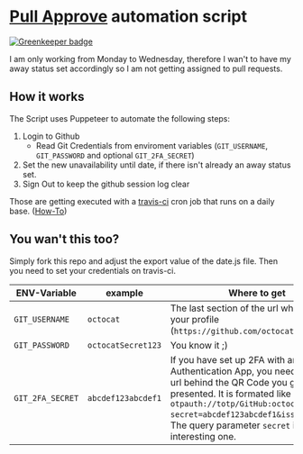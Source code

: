 # [Pull Approve](https://pullapprove.com) automation script

[![Greenkeeper badge](https://badges.greenkeeper.io/adrianjost/pullapprove-automation.svg)](https://greenkeeper.io/)


I am only working from Monday to Wednesday, therefore I wan't to have my away status set accordingly so I am not getting assigned to pull requests.

## How it works

The Script uses Puppeteer to automate the following steps:

1. Login to Github
    - Read Git Credentials from enviroment variables (`GIT_USERNAME`, `GIT_PASSWORD` and optional `GIT_2FA_SECRET`)
2. Set the new unavailability until date, if there isn't already an away status set.
3. Sign Out to keep the github session log clear

Those are getting executed with a [travis-ci](https://travis-ci.com) cron job that runs on a daily base. ([How-To](https://docs.travis-ci.com/user/cron-jobs/))

## You wan't this too?

Simply fork this repo and adjust the export value of the date.js file. Then you need to set your credentials on travis-ci.

ENV-Variable | example | Where to get
--- | --- | ---
`GIT_USERNAME` | `octocat` | The last section of the url when viewing your profile (`https://github.com/octocat` => `octocat`)
`GIT_PASSWORD` | `octocatSecret123` | You know it ;)
`GIT_2FA_SECRET` | `abcdef123abcdef1` | If you have set up 2FA with an Authentication App, you need to get the url behind the QR Code you get presented. It is formated like `otpauth://totp/GitHub:octocat?secret=abcdef123abcdef1&issuer=GitHub`. The query parameter `secret` is the interesting one.